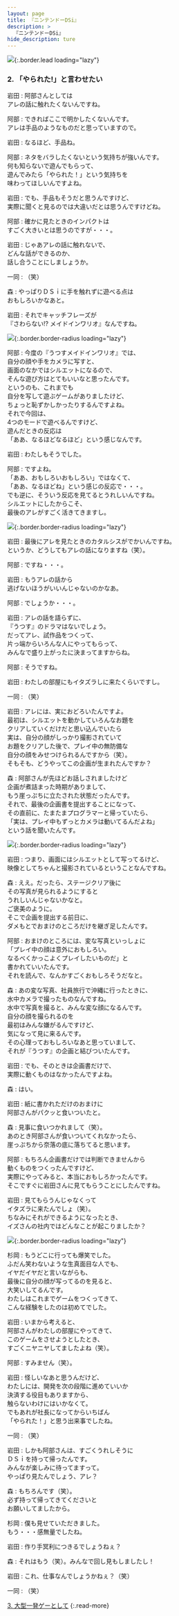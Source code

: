 ```yaml
---
layout: page
title: 『ニンテンドーDSi』
description: >
  『ニンテンドーDSi』
hide_description: ture
---
```


![](/others/interviews/jp/nds/dsi/vol6/img/mainvisual2.jpg){:.border.lead loading="lazy"}

### 2. 「やられた!」と言わせたい

岩田
: 阿部さんとしては<br>アレの話に触れたくないんですね。

阿部
: できればここで明かしたくないんです。<br>アレは手品のようなものだと思っていますので。

岩田
: なるほど、手品ね。

阿部
: ネタをバラしたくないという気持ちが強いんです。<br>何も知らないで遊んでもらって、<br>遊んでみたら「やられた！」という気持ちを<br>味わってほしいんですよね。

岩田
: でも、手品もそうだと思うんですけど、<br>実際に聞くと見るのでは大違いだとは思うんですけどね。

阿部
: 確かに見たときのインパクトは<br>すごく大きいとは思うのですが・・・。

岩田
: じゃあアレの話に触れないで、<br>どんな話ができるのか、<br>話し合うことにしましょうか。

一同
: （笑）

森
: やっぱりＤＳｉに手を触れずに遊べる点は<br>おもしろいかなあと。

岩田
: それでキャッチフレーズが<br>『さわらない!? メイドインワリオ』なんですね。

![](/others/interviews/jp/nds/dsi/vol6/img/image06.jpg){:.border.border-radius loading="lazy"}

阿部
: 今度の『うつすメイドインワリオ』では、<br>自分の顔や手をカメラに写すと、<br>画面のなかではシルエットになるので、<br>そんな遊び方はとてもいいなと思ったんです。<br>というのも、これまでも<br>自分を写して遊ぶゲームがありましたけど、<br>ちょっと恥ずかしかったりするんですよね。<br>それで今回は、<br>4つのモードで遊べるんですけど、<br>遊んだときの反応は<br>「ああ、なるほどなるほど」という感じなんです。

岩田
: わたしもそうでした。

阿部
: ですよね。<br>「ああ、おもしろいおもしろい」ではなくて、<br>「ああ、なるほどね」という感じの反応で・・・。<br>でも逆に、そういう反応を見てるとうれしいんですね。<br>シルエットにしたからこそ、<br>最後のアレがすごく活きてきますし。

![](/others/interviews/jp/nds/dsi/vol6/img/image07.jpg){:.border.border-radius loading="lazy"}

岩田
: 最後にアレを見たときのカタルシスがでかいんですね。<br>というか、どうしてもアレの話になりますね（笑）。

阿部
: ですね・・・。

岩田
: もうアレの話から<br>逃げないほうがいいんじゃないのかなあ。

阿部
: でしょうか・・・。

岩田
: アレの話を語らずに、<br>『うつす』のドラマはないでしょう。<br>だってアレ、試作品をつくって、<br>片っ端からいろんな人にやってもらって、<br>みんなで盛り上がったに決まってますからね。

阿部
: そうですね。

岩田
: わたしの部屋にもイタズラしに来たくらいですし。

一同
: （笑）

岩田
: アレには、実におどろいたんですよ。<br>最初は、シルエットを動かしていろんなお題を<br>クリアしていくだけだと思い込んでいたら<br>実は、自分の顔がしっかり撮影されていて<br>お題をクリアした後で、プレイ中の無防備な<br>自分の顔をみせつけられるんですから（笑）。<br>そもそも、どうやってこの企画が生まれたんですか？

森
: 阿部さんが先ほどお話しされましたけど<br>企画が煮詰まった時期がありまして、<br>もう崖っぷちに立たされた状態だったんです。<br>それで、最後の企画書を提出することになって、<br>その直前に、たまたまプログラマーと帰っていたら、<br>「実は、プレイ中もずっとカメラは動いてるんだよね」<br>という話を聞いたんです。

![](/others/interviews/jp/nds/dsi/vol6/img/image08.jpg){:.border.border-radius loading="lazy"}

岩田
: つまり、画面にはシルエットとして写ってるけど、<br>映像としてちゃんと撮影されているということなんですね。

森
: ええ。だったら、ステージクリア後に<br>その写真が見られるようにすると<br>うれしいんじゃないかなと。<br>ご褒美のように。<br>そこで企画を提出する前日に、<br>ダメもとでおまけのところだけを継ぎ足したんです。

阿部
: おまけのところには、変な写真といっしょに<br>「プレイ中の顔は意外におもしろい。<br>なるべくかっこよくプレイしたいものだ」と<br>書かれていいたんです。<br>それを読んで、なんかすごくおもしろそうだなと。

森
: あの変な写真、社員旅行で沖縄に行ったときに、<br>水中カメラで撮ったものなんですね。<br>水中で写真を撮ると、みんな変な顔になるんです。<br>自分の顔を撮られるのを<br>最初はみんな嫌がるんですけど、<br>気になって見に来るんです。<br>その心理っておもしろいなあと思っていまして、<br>それが『うつす』の企画と結びついたんです。

岩田
: でも、そのときは企画書だけで、<br>実際に動くものはなかったんですよね。

森
: はい。

岩田
: 紙に書かれただけのおまけに<br>阿部さんがパクッと食いついたと。

森
: 見事に食いつかれまして（笑）。<br>あのとき阿部さんが食いついてくれなかったら、<br>崖っぷちから奈落の底に落ちてると思います。

阿部
: もちろん企画書だけでは判断できませんから<br>動くものをつくったんですけど、<br>実際にやってみると、本当におもしろかったんです。<br>そこですぐに岩田さんに見てもらうことにしたんですね。

岩田
: 見てもらうんじゃなくって<br>イタズラに来たんでしょ（笑）。<br>ちなみにそれができるようになったとき、<br>イズさんの社内ではどんなことが起こりましたか？

![](/others/interviews/jp/nds/dsi/vol6/img/image09.jpg){:.border.border-radius loading="lazy"}

杉岡
: もうどこに行っても爆笑でした。<br>ふだん笑わないような生真面目な人でも、<br>イヤだイヤだと言いながらも、<br>最後に自分の顔が写ってるのを見ると、<br>大笑いしてるんです。<br>わたしはこれまでゲームをつくってきて、<br>こんな経験をしたのは初めてでした。

岩田
: いまから考えると、<br>阿部さんがわたしの部屋にやってきて、<br>このゲームをさせようとしたとき、<br>すごくニヤニヤしてましたよね（笑）。

阿部
: すみません（笑）。

岩田
: 怪しいなあと思うんだけど、<br>わたしには、開発を次の段階に進めていいか<br>決済する役目もありますから、<br>触らないわけにはいかなくて。<br>でもあれが社長になってからいちばん<br>「やられた！」と思う出来事でしたね。

一同
: （笑）

岩田
: しかも阿部さんは、すごくうれしそうに<br>ＤＳｉを持って帰ったんです。<br>みんなが楽しみに待ってますって。<br>やっぱり見たんでしょう、アレ？

森
: もちろんです（笑）。<br>必ず持って帰ってきてくださいと<br>お願いしてましたから。

杉岡
: 僕も見せていただきました。<br>もう・・・感無量でしたね。

岩田
: 作り手冥利につきるでしょうねぇ？

森
: それはもう（笑）。みんなで回し見もしましたし！

岩田
: これ、仕事なんでしょうかねぇ？（笑）

一同
: （笑）

[3. 大型一発ゲーとして](3.md)
{:.read-more}

